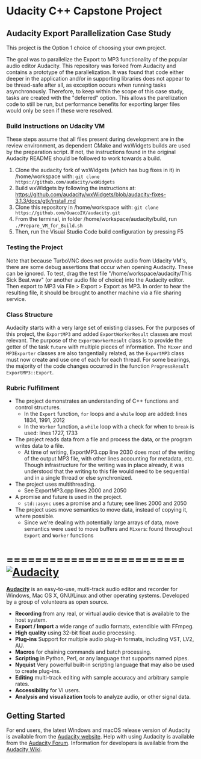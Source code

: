 # Udacity C++ Capstone Project
## Audacity Export Parallelization Case Study
This project is the Option 1 choice of choosing your own project.

The goal was to parallelize the Export to MP3 functionality of the popular audio editor Audacity.
This repository was forked from Audacity and contains a prototype of the parallelization. It was found that code either deeper in the application and/or in supporting libraries does not appear to be thread-safe after all, as exception occurs when running tasks asynchronously. Therefore, to keep within the scope of this case study, tasks are created with the "deferred" option. This allows the parellization code to still be run, but performance benefits for exporting larger files would only be seen if these were resolved. 


### Build Instructions on Udacity VM
These steps assume that all files present during development are in the review environment, as dependent CMake and wxWidgets builds are used by the preparation script. If not, the instructions found in the original Audacity README should be followed to work towards a build.
1. Clone the audacity fork of wxWidgets (which has bug fixes in it) in /home/workspace with: `git clone https://github.com/audacity/wxWidgets`
2. Build wxWidgets by following the instructions at: https://github.com/audacity/wxWidgets/blob/audacity-fixes-3.1.3/docs/gtk/install.md
3. Clone this repository in /home/workspace with: `git clone https://github.com/GuacoIV/audacity.git`
4. From the terminal, in folder /home/workspace/audacity/build, run `./Prepare_VM_for_Build.sh`
5. Then, run the Visual Studio Code build configuration by pressing F5

### Testing the Project
Note that because TurboVNC does not provide audio from Udacity VM's, there are some debug assertions that occur when opening Audacity. These can be ignored.
To test, drag the test file "/home/workspace/audacity/This Sick Beat.wav" (or another audio file of choice) into the Audacity editor. Then export to MP3 via File > Export > Export as MP3.
In order to hear the resulting file, it should be brought to another machine via a file sharing service.

### Class Structure
Audacity starts with a very large set of existing classes. For the purposes of this project, the `ExportMP3` and added `ExportWorkerResult` classes are most relevant. The purpose of the `ExportWorkerResult` class is to provide the getter of the task `future` with multiple pieces of information. The `Mixer` and `MP3Exporter` classes are also tangentially related, as the `ExportMP3` class must now create and use one of each for each thread. For some bearings, the majority of the code changes occurred in the function `ProgressResult ExportMP3::Export`.

### Rubric Fulfillment
- The project demonstrates an understanding of C++ functions and control structures.
    - In the `Export` function, `for` loops and a `while` loop are added: lines 1834, 1991, 2012 
    - In the `Worker` function, a `while` loop with a check for when to `break` is used: lines 1727, 1733
- The project reads data from a file and process the data, or the program writes data to a file.
    - At time of writing, ExportMP3.cpp line 2030 does most of the writing of the output MP3 file, with other lines accounting for metadata, etc. Though infrastructure for the writing was in place already, it was understood that the writing to this file would need to be sequential and in a single thread or else synchronized.
- The project uses multithreading.
    - See ExportMP3.cpp lines 2000 and 2050
- A promise and future is used in the project.
    - `std::async` uses a promise and a future; see lines 2000 and 2050
- The project uses move semantics to move data, instead of copying it, where possible.
    - Since we're dealing with potentially large arrays of data, move semantics were used to move buffers and `Mixer`s: found throughout `Export` and `Worker` functions
    

=========================
[![Audacity](https://forum.audacityteam.org/styles/prosilver/theme/images/Audacity-logo_75px_trans_forum.png)](https://www.audacityteam.org) 
=========================

[**Audacity**](https://www.audacityteam.org) is an easy-to-use, multi-track audio editor and recorder for Windows, Mac OS X, GNU/Linux and other operating systems. Developed by a group of volunteers as open source.

- **Recording** from any real, or virtual audio device that is available to the host system.
- **Export / Import** a wide range of audio formats, extendible with FFmpeg.
- **High quality** using 32-bit float audio processing.
- **Plug-ins** Support for multiple audio plug-in formats, including VST, LV2, AU.
- **Macros** for chaining commands and batch processing.
- **Scripting** in Python, Perl, or any language that supports named pipes.
- **Nyquist** Very powerful built-in scripting language that may also be used to create plug-ins.
- **Editing** multi-track editing with sample accuracy and arbitrary sample rates.
- **Accessibility** for VI users.
- **Analysis and visualization** tools to analyze audio, or other signal data.

## Getting Started

For end users, the latest Windows and macOS release version of Audacity is available from the [Audacity website](https://www.audacityteam.org/download/).
Help with using Audacity is available from the [Audacity Forum](https://forum.audacityteam.org/).
Information for developers is available from the [Audacity Wiki](https://wiki.audacityteam.org/wiki/For_Developers).
